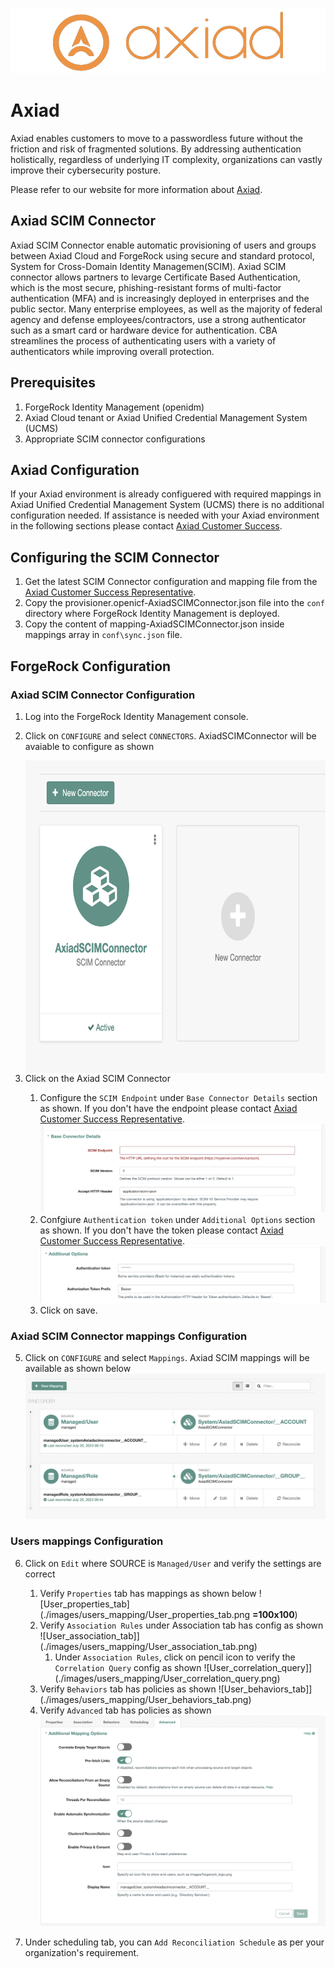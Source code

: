 ![Axiad logo](images/axiad_logo.png)

# Axiad

Axiad enables customers to move to a passwordless future without the friction and risk of fragmented solutions. By addressing authentication holistically, regardless of underlying IT complexity, organizations can vastly improve their cybersecurity posture.

Please refer to our website for more information about [Axiad](https://www.axiad.com/).

## Axiad SCIM Connector

Axiad SCIM Connector enable automatic provisioning of users and groups between Axiad Cloud and ForgeRock using secure and standard protocol, System for Cross-Domain Identity Managemen(SCIM). Axiad SCIM connector allows partners to levarge Certificate Based Authentication, which is the most secure, phishing-resistant forms of multi-factor authentication (MFA) and is increasingly deployed in enterprises and the public sector. Many enterprise employees, as well as the majority of federal agency and defense employees/contractors, use a strong authenticator such as a smart card or hardware device for authentication. CBA streamlines the process of authenticating users with a variety of authenticators while improving overall protection.

## Prerequisites

1. ForgeRock Identity Management (openidm)
1. Axiad Cloud tenant or Axiad Unified Credential Management System (UCMS)
1. Appropriate SCIM connector configurations

## Axiad Configuration

If your Axiad environment is already configuered with required mappings in Axiad Unified Credential Management System (UCMS) there is no additional configuration needed. If assistance is needed with your Axiad environment in the following sections please contact [Axiad Customer Success](mailto:customer.success@axiad.com).

## Configuring the SCIM Connector

1. Get the latest SCIM Connector configuration and mapping file from the [Axiad Customer Success Representative](mailto:customer.success@axiad.com).
2. Copy the provisioner.openicf-AxiadSCIMConnector.json file into the `conf` directory where ForgeRock Identity Management is deployed.
3. Copy the content of mapping-AxiadSCIMConnector.json inside mappings array in `conf\sync.json` file.

## ForgeRock Configuration
### Axiad SCIM Connector Configuration
1. Log into the ForgeRock Identity Management console.
2. Click on `CONFIGURE` and select `CONNECTORS`. AxiadSCIMConnector will be avaiable to configure as shown


   <img src="./images/Axiad_SCIM_Connector.png" width="1000" height="500" align="left"/>
   
4. Click on the Axiad SCIM Connector
   1. Configure the `SCIM Endpoint` under `Base Connector Details` section as shown. If you don't have the endpoint please contact [Axiad Customer Success Representative](mailto:customer.success@axiad.com).
   ![SCIM Endpoint](./images/SCIM_endpoint_config.png)
   2. Confgiure `Authentication token` under `Additional Options` section as shown. If you don't have the token please contact [Axiad Customer Success Representative](mailto:customer.success@axiad.com).
   ![Authentication Token](./images/Authentication_token_config.png)
   3. Click on save.

### Axiad SCIM Connector mappings Configuration   
5. Click on `CONFIGURE` and select `Mappings`. Axiad SCIM mappings will be available as shown below
   ![Axiad SCIM Mappings](./images/Axiad_SCIM_Mappings.png)

### Users mappings Configuration 
6. Click on `Edit` where SOURCE is `Managed/User` and verify the settings are correct
   1. Verify `Properties` tab has mappings as shown below
      ![User_properties_tab](./images/users_mapping/User_properties_tab.png **=100x100**)
   2. Verify `Association Rules` under Association tab has config as shown
      ![User_association_tab]](./images/users_mapping/User_association_tab.png)
      1. Under `Association Rules`, click on pencil icon to verify the `Correlation Query` config as shown
         ![User_correlation_query]](./images/users_mapping/User_correlation_query.png)
   3. Verify `Behaviors` tab has policies as shown
      ![User_behaviors_tab]](./images/users_mapping/User_behaviors_tab.png)
   4. Verify `Advanced` tab has policies as shown 
      ![User_advanced_tab](./images/users_mapping/User_advanced_tab.png)  
       
7. Under scheduling tab, you can `Add Reconciliation Schedule` as per your organization's requirement. 